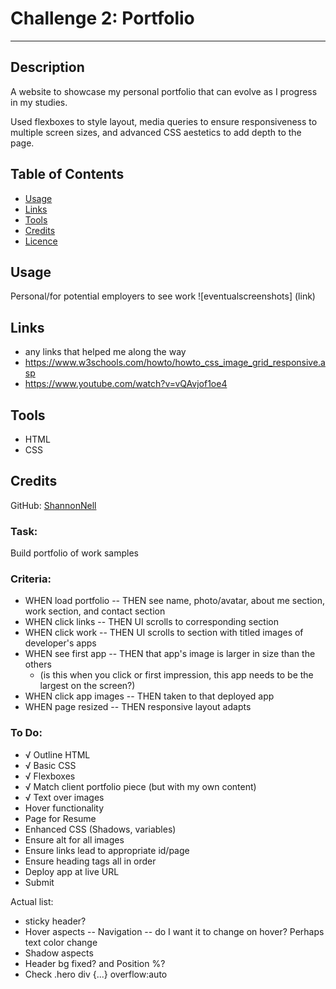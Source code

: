 # Challenge 2: Portfolio

***

## Description
A website to showcase my personal portfolio that can evolve as I progress in my studies. 

Used flexboxes to style layout, media queries to ensure responsiveness to multiple screen sizes, and advanced CSS aestetics to add depth to the page.

## Table of Contents

* [Usage](#usage)
* [Links](#links)
* [Tools](#tools)
* [Credits](#credits)
* [Licence](#license)

## Usage
Personal/for potential employers to see work
![eventualscreenshots] (link)

## Links
* any links that helped me along the way
* https://www.w3schools.com/howto/howto_css_image_grid_responsive.asp
* https://www.youtube.com/watch?v=vQAvjof1oe4 

## Tools
* HTML
* CSS

## Credits
GitHub: [ShannonNell](https://github.com/ShannonNell)

### Task:
Build portfolio of work samples

### Criteria:
- WHEN load portfolio -- THEN see name, photo/avatar, about me section, work section, and contact section
- WHEN click links -- THEN UI scrolls to corresponding section
- WHEN click work -- THEN UI scrolls to section with titled images of developer's apps
- WHEN see first app -- THEN that app's image is larger in size than the others
    - (is this when you click or first impression, this app needs to be the largest on the screen?)
- WHEN click app images -- THEN taken to that deployed app
- WHEN page resized -- THEN responsive layout adapts

### To Do:
- √ Outline HTML
- √ Basic CSS
- √ Flexboxes
- √ Match client portfolio piece (but with my own content)
- √ Text over images
- Hover functionality
- Page for Resume
- Enhanced CSS (Shadows, variables)
- Ensure alt for all images
- Ensure links lead to appropriate id/page
- Ensure heading tags all in order
- Deploy app at live URL 
- Submit
 

Actual list:
- sticky header? 
- Hover aspects -- Navigation -- do I want it to change on hover? Perhaps text color change
- Shadow aspects
- Header bg fixed? and Position %?
- Check .hero div {...} overflow:auto